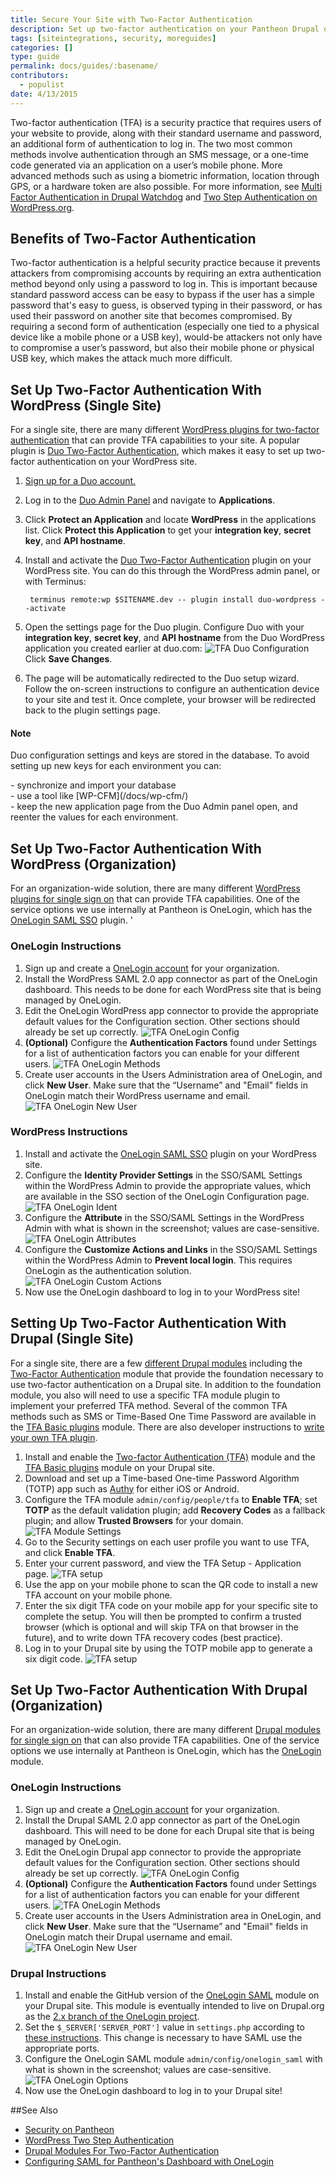 ```yaml
---
title: Secure Your Site with Two-Factor Authentication
description: Set up two-factor authentication on your Pantheon Drupal or WordPress site as an added security measure.
tags: [siteintegrations, security, moreguides]
categories: []
type: guide
permalink: docs/guides/:basename/
contributors:
  - populist
date: 4/13/2015
---
```

Two-factor authentication (TFA) is a security practice that requires users of your website to provide, along with their standard username and password, an additional form of authentication to log in. The two most common methods involve authentication through an SMS message, or a one-time code generated via an application on a user’s mobile phone. More advanced methods such as using a biometric information, location through GPS, or a hardware token are also possible. For more information, see [Multi Factor Authentication in Drupal Watchdog](https://www.drupalwatchdog.com/volume-2/issue-2/multi-factor-authentication) and [Two Step Authentication on WordPress.org](https://codex.wordpress.org/Two_Step_Authentication).

## Benefits of Two-Factor Authentication

Two-factor authentication is a helpful security practice because it prevents attackers from compromising accounts by requiring an extra authentication method beyond only using a password to log in. This is important because standard password access can be easy to bypass if the user has a simple password that's easy to guess, is observed typing in their password, or has used their password on another site that becomes compromised. By requiring a second form of authentication (especially one tied to a physical device like a mobile phone or a USB key), would-be attackers not only have to compromise a user’s password, but also their mobile phone or physical USB key, which makes the attack much more difficult.

## Set Up Two-Factor Authentication With WordPress (Single Site)

For a single site, there are many different [WordPress plugins for two-factor authentication](https://wordpress.org/plugins/tags/two-factor-authentication) that can provide TFA capabilities to your site. A popular plugin is [Duo Two-Factor Authentication](https://wordpress.org/plugins/duo-wordpress/), which makes it easy to set up two-factor authentication on your WordPress site.

1. [Sign up for a Duo account.](https://signup.duo.com/)
2. Log in to the [Duo Admin Panel](https://admin.duosecurity.com/) and navigate to **Applications**.
3. Click **Protect an Application** and locate **WordPress** in the applications list. Click **Protect this Application** to get your **integration key**, **secret key**, and **API hostname**.
4. Install and activate the [Duo Two-Factor Authentication](https://wordpress.org/plugins/duo-wordpress/) plugin on your WordPress site. You can do this through the WordPress admin panel, or with Terminus:

        terminus remote:wp $SITENAME.dev -- plugin install duo-wordpress --activate


5. Open the settings page for the Duo plugin. Configure Duo with your **integration key**, **secret key**, and **API hostname** from the Duo WordPress application you created earlier at duo.com:
    ![TFA Duo Configuration](/source/docs/assets/images/duo-settings.png)
    Click **Save Changes**.
6. The page will be automatically redirected to the Duo setup wizard. Follow the on-screen instructions to configure an authentication device to your site and test it. Once complete, your browser will be redirected back to the plugin settings page.

<div class="alert alert-info" role="alert">
<h4 class="info">Note</h4>
<p markdown="1">Duo configuration settings and keys are stored in the database. To avoid setting up new keys for each environment you can: </p>

<p markdown="1">
 - synchronize and import your database<br>
 - use a tool like [WP-CFM](/docs/wp-cfm/)<br>
 - keep the new application page from the Duo Admin panel open, and reenter the values for each environment.</p>
</div>

## Set Up Two-Factor Authentication With WordPress (Organization)

For an organization-wide solution, there are many different [WordPress plugins for single sign on](https://wordpress.org/plugins/tags/single-sign-on) that can provide TFA capabilities. One of the service options we use internally at Pantheon is OneLogin, which has the [OneLogin SAML SSO](https://wordpress.org/plugins/onelogin-saml-sso/) plugin. '

### OneLogin Instructions

1. Sign up and create a [OneLogin account](https://www.onelogin.com/) for your organization.
2. Install the WordPress SAML 2.0 app connector as part of the OneLogin dashboard. This needs to be done for each WordPress site that is being managed by OneLogin.
3. Edit the OneLogin WordPress app connector to provide the appropriate default values for the Configuration section. Other sections should already be set up correctly.
![TFA OneLogin Config](/source/docs/assets/images/tfa-wp-onelogin-config.png)
4. **(Optional)** Configure the **Authentication Factors** found under Settings for a list of authentication factors you can enable for your different users.
![TFA OneLogin Methods](/source/docs/assets/images/tfa-onelogin-tfa-methods.png)
5. Create user accounts in the Users Administration area of OneLogin, and click **New User**. Make sure that the “Username” and "Email" fields in OneLogin match their WordPress username and email.
![TFA OneLogin New User](/source/docs/assets/images/tfa-onelogin-new-user.png)

### WordPress Instructions

1. Install and activate the [OneLogin SAML SSO](https://wordpress.org/plugins/onelogin-saml-sso/) plugin on your WordPress site.
2. Configure the **Identity Provider Settings** in the SSO/SAML Settings within the WordPress Admin to provide the appropriate values, which are available in the SSO section of the OneLogin Configuration page.
![TFA OneLogin Ident](/source/docs/assets/images/tfa-wp-onelogin-ident.png)
3. Configure the **Attribute** in the SSO/SAML Settings in the WordPress Admin with what is shown in the screenshot; values are case-sensitive.
![TFA OneLogin Attributes](/source/docs/assets/images/tfa-wp-onelogin-attribute.png)
4. Configure the **Customize Actions and Links** in the SSO/SAML Settings within the WordPress Admin to **Prevent local login**. This requires OneLogin as the authentication solution.
![TFA OneLogin Custom Actions](/source/docs/assets/images/tfa-onelogin-custom-actions.png)
5. Now use the OneLogin dashboard to log in to your WordPress site!

## Setting Up Two-Factor Authentication With Drupal (Single Site)

For a single site, there are a few [different Drupal modules](https://groups.drupal.org/node/235938) including the [Two-Factor Authentication](https://www.drupal.org/project/tfa) module that provide the foundation necessary to use two-factor authentication on a Drupal site. In addition to the foundation module, you also will need to use a specific TFA module plugin to implement your preferred TFA method. Several of the common TFA methods such as SMS or Time-Based One Time Password are available in the [TFA Basic plugins](https://www.drupal.org/project/tfa_basic) module. There are also developer instructions to [write your own TFA plugin](https://www.drupal.org/node/1663240#dev).

1. Install and enable the [Two-factor Authentication (TFA)](https://www.drupal.org/project/tfa) module and the [TFA Basic plugins](https://www.drupal.org/project/tfa_basic) module on your Drupal site.
2. Download and set up a Time-based One-time Password Algorithm (TOTP) app such as [Authy](https://www.authy.com/users) for either iOS or Android.
3. Configure the TFA module `admin/config/people/tfa` to **Enable TFA**; set **TOTP** as the default validation plugin; add **Recovery Codes** as a fallback plugin; and allow **Trusted Browsers** for your domain.
![TFA Module Settings](/source/docs/assets/images/tfa-drupal-module-settings.png)
4. Go to the Security settings on each user profile you want to use TFA, and click **Enable TFA**.
5. Enter your current password, and view the TFA Setup - Application page.
![TFA setup](/source/docs/assets/images/tfa-drupal-otp-setup.png)
6. Use the app on your mobile phone to scan the QR code to install a new TFA account on your mobile phone.
7. Enter the six digit TFA code on your mobile app for your specific site to complete the setup. You will then be prompted to confirm a trusted browser (which is optional and will skip TFA on that browser in the future), and to write down TFA recovery codes (best practice).
8. Log in to your Drupal site by using the TOTP mobile app to generate a six digit code.
![TFA setup](/source/docs/assets/images/tfa-drupal-login.png)


## Set Up Two-Factor Authentication With Drupal (Organization)

For an organization-wide solution, there are many different [Drupal modules for single sign on](https://groups.drupal.org/node/182004) that can also provide TFA capabilities. One of the service options we use internally at Pantheon is OneLogin, which has the [OneLogin](https://www.drupal.org/project/onelogin) module.

### OneLogin Instructions

1. Sign up and create a [OneLogin account](https://www.onelogin.com/) for your organization.
2. Install the Drupal SAML 2.0 app connector as part of the OneLogin dashboard. This will need to be done for each Drupal site that is being managed by OneLogin.
3. Edit the OneLogin Drupal app connector to provide the appropriate default values for the Configuration section. Other sections should already be set up correctly.
![TFA OneLogin Config](/source/docs/assets/images/tfa-drupal-onelogin-config.png)
4. **(Optional)** Configure the **Authentication Factors** found under Settings for a list of authentication factors you can enable for your different users.
![TFA OneLogin Methods](/source/docs/assets/images/tfa-onelogin-tfa-methods.png)
5. Create user accounts in the Users Administration area in OneLogin, and click **New User**. Make sure that the “Username” and "Email" fields in OneLogin match their Drupal username and email.
![TFA OneLogin New User](/source/docs/assets/images/tfa-onelogin-new-user.png)

### Drupal Instructions

1. Install and enable the GitHub version of the [OneLogin SAML](https://github.com/onelogin/drupal-saml) module on your Drupal site. This module is eventually intended to live on Drupal.org as the [2.x branch of the OneLogin project](https://www.drupal.org/project/onelogin).
2. Set the `$_SERVER['SERVER_PORT']` value in `settings.php` according to [these instructions](/docs/server_name-and-server_port). This change is necessary to have SAML use the appropriate ports.
3. Configure the OneLogin SAML module `admin/config/onelogin_saml` with what is shown in the screenshot; values are case-sensitive.
![TFA OneLogin Options](/source/docs/assets/images/tfa-drupal-onelogin-options.png)
4. Now use the OneLogin dashboard to log in to your Drupal site!

##See Also
- [Security on Pantheon](https://pantheon.io/security)
- [WordPress Two Step Authentication](https://codex.wordpress.org/Two_Step_Authentication)
- [Drupal Modules For Two-Factor Authentication](https://groups.drupal.org/node/235938)
- [Configuring SAML for Pantheon's Dashboard with OneLogin](https://onelogin.zendesk.com/hc/en-us/articles/204356174-Configuring-SAML-for-Pantheon)

